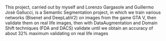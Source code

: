 This project, carried out by myself and Lorenzo Gargasole and Guillermo Josè Gallucci, is a Semantic Segmentation project, in which we train various networks (Bisenet and DeepLabV2) on images from the game GTA V,
then validate them on real life images, then with DataAugmentation and Domain Shift techniques (FDA and DACS) validate until we obtain an accuracy of about 32% maximum validating on real life images


